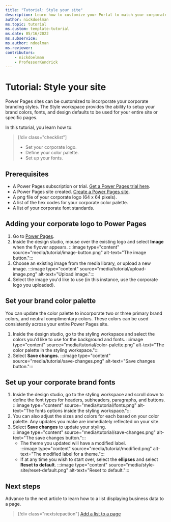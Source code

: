 ```yaml
---
title: "Tutorial: Style your site"
description: Learn how to customize your Portal to match your corporate brand.
author: nickdoelman
ms.topic: tutorial
ms.custom: template-tutorial
ms.date: 05/16/2022
ms.subservice:
ms.author: ndoelman 
ms.reviewer: 
contributors:
    - nickdoelman
    - ProfessorKendrick
---
```


# Tutorial: Style your site 

Power Pages sites can be customized to incorporate your corporate branding styles. The Style workspace provides the ability to setup your brand colors, fonts, and design defaults to be used for your entire site or specific pages.

In this tutorial, you learn how to:

> [!div class="checklist"]
> * Set your corporate logo.
> * Define your color palette.
> * Set up your fonts.

## Prerequisites

- A Power Pages subscription or trial. [Get a Power Pages trial here](trial-signup.md).
- A Power Pages site created. [Create a Power Pages site](create-manage.md).
- A png file of your corporate logo (64 x 64 pixels).
- A list of the hex codes for your corporate color palette.
- A list of your corporate font standards.

## Adding your corporate logo to Power Pages

1. Go to [Power Pages](https://make.powerpages.microsoft.com/).
1. Inside the design studio, mouse over the existing logo and select **Image** when the flyover appears.
    :::image type="content" source="media/tutorial/image-button.png" alt-text="The image button.":::
1. Choose an existing image from the media library, or upload a new image.
    :::image type="content" source="media/tutorial/upload-image.png" alt-text="Upload image.":::
1. Select the image you'd like to use (in this instance, use the corporate logo you uploaded).

## Set your brand color palette

You can update the color palette to incorporate two or three primary brand colors, and neutral complimentary colors.  These colors can be used consistently across your entire Power Pages site.

1. Inside the design studio, go to the styling workspace and select the colors you'd like to use for the background and fonts.
    :::image type="content" source="media/tutorial/color-palette.png" alt-text="The color palette in the styling workspace.":::
1. Select **Save changes**.
    :::image type="content" source="media/tutorial/save-changes.png" alt-text="Save changes button.":::
 
## Set up your corporate brand fonts

1. Inside the design studio, go to the styling workspace and scroll down to define the font types for headers, subheaders, paragraphs, and buttons.
    :::image type="content" source="media/tutorial/fonts.png" alt-text="The fonts options inside the styling workspace.":::
1. You can also adjust the sizes and colors for each based on your color palette. Any updates you make are immediately reflected on your site.
1. Select **Save changes** to update your styling.  
    :::image type="content" source="media/tutorial/save-changes.png" alt-text="The save changes button.":::
    - The theme you updated will have a modified label.<br>
    :::image type="content" source="media/tutorial/modified.png" alt-text="The modified label for a theme.":::
    - If at any time you wish to start over, select the **ellipses** and select **Reset to default**.
    :::image type="content" source="media/style-site/reset-default.png" alt-text="Reset to default.":::

## Next steps

Advance to the next article to learn how to a list displaying business data to a page.
> [!div class="nextstepaction"]
> [Add a list to a page](tutorial-add-list-to-page.md)

